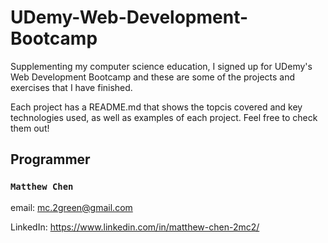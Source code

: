 # UDemy-Web-Development-Bootcamp

Supplementing my computer science education, I signed up for UDemy's Web Development Bootcamp and these are some of the projects and exercises that I have finished. 

Each project has a README.md that shows the topcis covered and key technologies used, as well as examples of each project. Feel free to check them out!

## Programmer

### `Matthew Chen`

email: mc.2green@gmail.com

LinkedIn: https://www.linkedin.com/in/matthew-chen-2mc2/